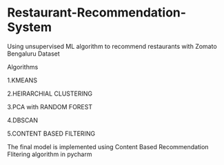 # Restaurant-Recommendation-System
Using unsupervised ML algorithm to recommend restaurants with Zomato Bengaluru Dataset

Algorithms

1.KMEANS

2.HEIRARCHIAL CLUSTERING

3.PCA with RANDOM FOREST

4.DBSCAN

5.CONTENT BASED FILTERING

The final model is implemented using Content Based Recommendation Flitering algorithm in pycharm 



